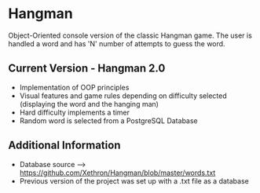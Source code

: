 # Hangman
Object-Oriented console version of the classic Hangman game. The user is handled a word and has 'N' number
of attempts to guess the word.

## Current Version - Hangman 2.0
- Implementation of OOP principles
- Visual features and game rules depending on difficulty selected (displaying the word and the hanging man)
- Hard difficulty implements a timer
- Random word is selected from a PostgreSQL Database

## Additional Information
- Database source --> https://github.com/Xethron/Hangman/blob/master/words.txt
- Previous version of the project was set up with a .txt file as a database